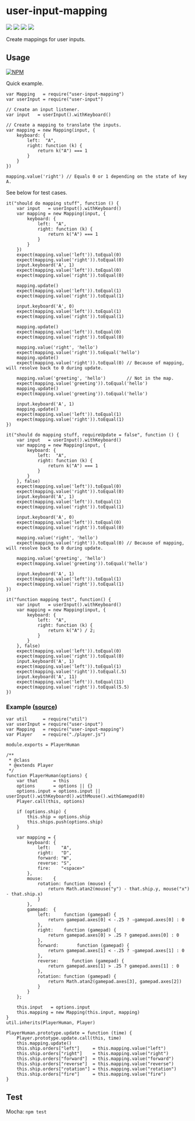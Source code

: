 # user-input-mapping

![](https://travis-ci.org/apexearth/user-input-mapping.svg)
![](http://img.shields.io/npm/v/user-input-mapping.svg?style=flat)
![](http://img.shields.io/npm/dm/user-input-mapping.svg?style=flat)
![](http://img.shields.io/npm/l/user-input-mapping.svg?style=flat)

Create mappings for user inputs.

## Usage

[![NPM](https://nodei.co/npm/user-input-mapping.png)](https://nodei.co/npm/user-input-mapping/)

Quick example.

    var Mapping   = require("user-input-mapping")
    var userInput = require("user-input")
         
    // Create an input listener.
    var input   = userInput().withKeyboard()
    
    // Create a mapping to translate the inputs.
    var mapping = new Mapping(input, {
        keyboard: {
            left:  "A",
            right: function (k) {
                return k("A") === 1
            }
        }
    })
    
    mapping.value('right') // Equals 0 or 1 depending on the state of key A.

See below for test cases.

    it("should do mapping stuff", function () {
        var input   = userInput().withKeyboard()
        var mapping = new Mapping(input, {
            keyboard: {
                left:  "A",
                right: function (k) {
                    return k("A") === 1
                }
            }
        })
        expect(mapping.value('left')).toEqual(0)
        expect(mapping.value('right')).toEqual(0)
        input.keyboard('A', 1)
        expect(mapping.value('left')).toEqual(0)
        expect(mapping.value('right')).toEqual(0)

        mapping.update()
        expect(mapping.value('left')).toEqual(1)
        expect(mapping.value('right')).toEqual(1)

        input.keyboard('A', 0)
        expect(mapping.value('left')).toEqual(1)
        expect(mapping.value('right')).toEqual(1)

        mapping.update()
        expect(mapping.value('left')).toEqual(0)
        expect(mapping.value('right')).toEqual(0)

        mapping.value('right', 'hello')
        expect(mapping.value('right')).toEqual('hello')
        mapping.update()
        expect(mapping.value('right')).toEqual(0) // Because of mapping, will resolve back to 0 during update.

        mapping.value('greeting', 'hello')        // Not in the map.
        expect(mapping.value('greeting')).toEqual('hello')
        mapping.update()
        expect(mapping.value('greeting')).toEqual('hello')

        input.keyboard('A', 1)
        mapping.update()
        expect(mapping.value('left')).toEqual(1)
        expect(mapping.value('right')).toEqual(1)
    })
    
    it("should do mapping stuff, requireUpdate = false", function () {
        var input   = userInput().withKeyboard()
        var mapping = new Mapping(input, {
            keyboard: {
                left:  "A",
                right: function (k) {
                    return k("A") === 1
                }
            }
        }, false)
        expect(mapping.value('left')).toEqual(0)
        expect(mapping.value('right')).toEqual(0)
        input.keyboard('A', 1)
        expect(mapping.value('left')).toEqual(1)
        expect(mapping.value('right')).toEqual(1)

        input.keyboard('A', 0)
        expect(mapping.value('left')).toEqual(0)
        expect(mapping.value('right')).toEqual(0)

        mapping.value('right', 'hello')
        expect(mapping.value('right')).toEqual(0) // Because of mapping, will resolve back to 0 during update.

        mapping.value('greeting', 'hello')
        expect(mapping.value('greeting')).toEqual('hello')

        input.keyboard('A', 1)
        expect(mapping.value('left')).toEqual(1)
        expect(mapping.value('right')).toEqual(1)
    })
    
    it("function mapping test", function() {
        var input   = userInput().withKeyboard()
        var mapping = new Mapping(input, {
            keyboard: {
                left:  "A",
                right: function (k) {
                    return k("A") / 2;
                }
            }
        }, false)
        expect(mapping.value('left')).toEqual(0)
        expect(mapping.value('right')).toEqual(0)
        input.keyboard('A', 1)
        expect(mapping.value('left')).toEqual(1)
        expect(mapping.value('right')).toEqual(.5)
        input.keyboard('A', 11)
        expect(mapping.value('left')).toEqual(11)
        expect(mapping.value('right')).toEqual(5.5)
    })



### Example ([source](https://github.com/apexearth/starship/blob/master/src/player/player.human.js))

    var util      = require("util")
    var userInput = require("user-input")
    var Mapping   = require("user-input-mapping")
    var Player    = require("./player.js")
    
    module.exports = PlayerHuman
    
    /**
     * @class
     * @extends Player
     */
    function PlayerHuman(options) {
        var that      = this
        options       = options || {}
        options.input = options.input || userInput().withKeyboard().withMouse().withGamepad(0)
        Player.call(this, options)
    
        if (options.ship) {
            this.ship = options.ship
            this.ships.push(options.ship)
        }
    
        var mapping = {
            keyboard: {
                left:    "A",
                right:   "D",
                forward: "W",
                reverse: "S",
                fire:    "<space>"
            },
            mouse:    {
                rotation: function (mouse) {
                    return Math.atan2(mouse("y") - that.ship.y, mouse("x") - that.ship.x)
                }
            },
            gamepad:  {
                left:     function (gamepad) {
                    return gamepad.axes[0] < -.25 ? -gamepad.axes[0] : 0
                },
                right:    function (gamepad) {
                    return gamepad.axes[0] > .25 ? gamepad.axes[0] : 0
                },
                forward:       function (gamepad) {
                    return gamepad.axes[1] < -.25 ? -gamepad.axes[1] : 0
                },
                reverse:     function (gamepad) {
                    return gamepad.axes[1] > .25 ? gamepad.axes[1] : 0
                },
                rotation: function (gamepad) {
                    return Math.atan2(gamepad.axes[3], gamepad.axes[2])
                }
            }
        };
    
        this.input   = options.input
        this.mapping = new Mapping(this.input, mapping)
    }
    util.inherits(PlayerHuman, Player)
    
    PlayerHuman.prototype.update = function (time) {
        Player.prototype.update.call(this, time)
        this.mapping.update()
        this.ship.orders["left"]     = this.mapping.value("left")
        this.ship.orders["right"]    = this.mapping.value("right")
        this.ship.orders["forward"]  = this.mapping.value("forward")
        this.ship.orders["reverse"]  = this.mapping.value("reverse")
        this.ship.orders["rotation"] = this.mapping.value("rotation")
        this.ship.orders["fire"]     = this.mapping.value("fire")
    }

## Test

Mocha: `npm test`